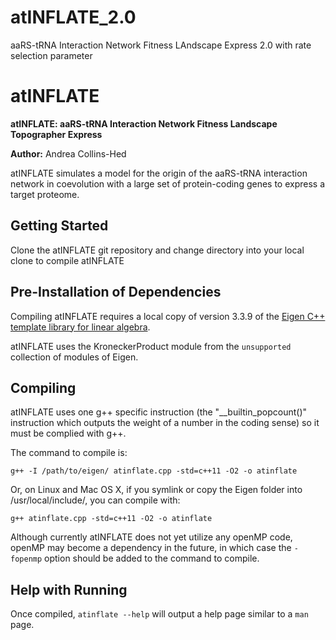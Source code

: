 # atINFLATE_2.0
aaRS-tRNA Interaction Network Fitness LAndscape Express 2.0 with rate selection parameter

# atINFLATE

**atINFLATE: aaRS-tRNA Interaction Network Fitness Landscape
Topographer Express**

**Author:** Andrea Collins-Hed

atINFLATE simulates a model for the origin of the aaRS-tRNA
interaction network in coevolution with a large set of protein-coding
genes to express a target proteome. 

## Getting Started

Clone the atINFLATE git repository and change directory into your local
clone to compile atINFLATE

## Pre-Installation of Dependencies

Compiling atINFLATE requires a local copy of version 3.3.9 of the
[Eigen C++ template library for linear
algebra](https://eigen.tuxfamily.org/dox/GettingStarted.html). 

atINFLATE uses the KroneckerProduct module from the `unsupported`
collection of modules of Eigen.

## Compiling

atINFLATE uses one g++ specific instruction (the
"__builtin_popcount()" instruction which outputs the weight of a
number in the coding sense) so it must be complied with g++. 

The command to compile is:

`g++ -I /path/to/eigen/ atinflate.cpp -std=c++11 -O2 -o atinflate`

Or, on Linux and Mac OS X, if you symlink or copy the Eigen folder into
/usr/local/include/, you can compile with: 

`g++ atinflate.cpp -std=c++11 -O2 -o atinflate`

Although currently atINFLATE does not yet utilize any openMP code, openMP may
become a dependency in the future, in which case the `-fopenmp` option
should be added to the command to compile. 

## Help with Running 

Once compiled, `atinflate --help` will output a help page similar to a
`man` page.
